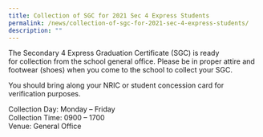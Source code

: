 ```yaml
---
title: Collection of SGC for 2021 Sec 4 Express Students
permalink: /news/collection-of-sgc-for-2021-sec-4-express-students/
description: ""
---
```

The Secondary 4 Express Graduation Certificate (SGC) is ready for collection from the school general office. Please be in proper attire and footwear (shoes) when you come to the school to collect your SGC.  
  
You should bring along your NRIC or student concession card for verification purposes.  
  
Collection Day: Monday – Friday    
Collection Time: 0900 – 1700    
Venue: General Office